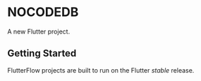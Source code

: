 # NOCODEDB

A new Flutter project.

## Getting Started

FlutterFlow projects are built to run on the Flutter _stable_ release.
